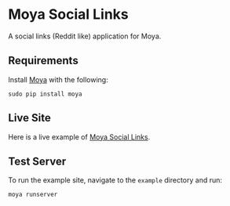 # Moya Social Links
A social links (Reddit like) application for Moya.

## Requirements

Install [Moya](http://www.moyaproject.com) with the following:

    sudo pip install moya

## Live Site

Here is a live example of [Moya Social Links](https://www.moyaproject.com/links/).

## Test Server

To run the example site, navigate to the `example` directory and run:

    moya runserver




